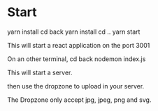 # Start

yarn install
cd back
yarn install
cd ..
yarn start

This will start a react application on the port 3001

On an other terminal, 
cd back
nodemon index.js

This will start a server.

then use the dropzone to upload in your server.

The Dropzone only accept jpg, jpeg, png and svg.
